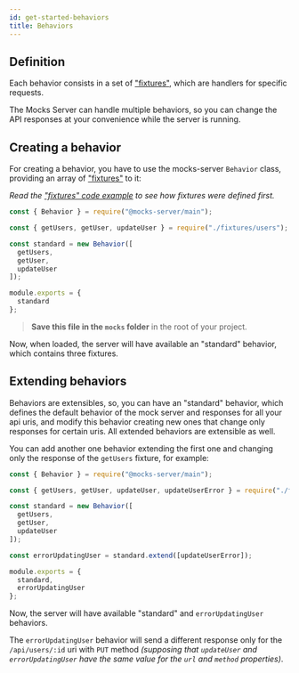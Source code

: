 ```yaml
---
id: get-started-behaviors
title: Behaviors
---
```


## Definition

Each behavior consists in a set of ["fixtures"](get-started-fixtures.md), which are handlers for specific requests.

The Mocks Server can handle multiple behaviors, so you can change the API responses at your convenience while the server is running.


## Creating a behavior

For creating a behavior, you have to use the mocks-server `Behavior` class, providing an array of ["fixtures"](get-started-fixtures.md) to it:

_Read the ["fixtures" code example](get-started-fixtures.md#examples) to see how fixtures were defined first._

```javascript
const { Behavior } = require("@mocks-server/main");

const { getUsers, getUser, updateUser } = require("./fixtures/users");

const standard = new Behavior([
  getUsers,
  getUser,
  updateUser
]);

module.exports = {
  standard
};
```

> __Save this file in the `mocks` folder__ in the root of your project.

Now, when loaded, the server will have available an "standard" behavior, which contains three fixtures.


## Extending behaviors

Behaviors are extensibles, so, you can have an "standard" behavior, which defines the default behavior of the mock server and responses for all your api uris, and modify this behavior creating new ones that change only responses for certain uris. All extended behaviors are extensible as well.

You can add another one behavior extending the first one and changing only the response of the `getUsers` fixture, for example:

```javascript
const { Behavior } = require("@mocks-server/main");

const { getUsers, getUser, updateUser, updateUserError } = require("./fixtures/users");

const standard = new Behavior([
  getUsers,
  getUser,
  updateUser
]);

const errorUpdatingUser = standard.extend([updateUserError]);

module.exports = {
  standard,
  errorUpdatingUser
};
```

Now, the server will have available "standard" and `errorUpdatingUser` behaviors.

The `errorUpdatingUser` behavior will send a different response only for the `/api/users/:id` uri with `PUT` method _(supposing that `updateUser` and `errorUpdatingUser` have the same value for the `url` and `method` properties)_.

